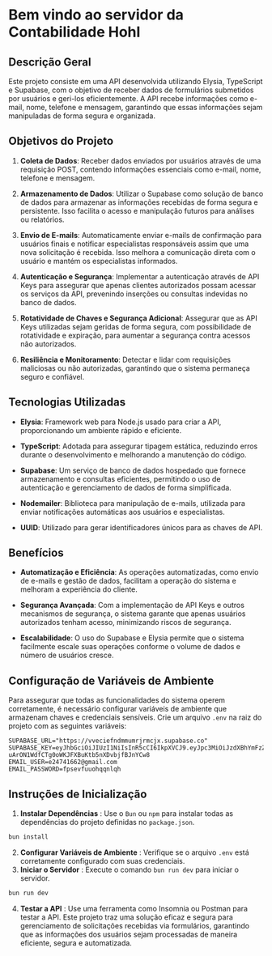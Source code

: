 # Bem vindo ao servidor da Contabilidade Hohl

## Descrição Geral

Este projeto consiste em uma API desenvolvida utilizando Elysia, TypeScript e Supabase, com o objetivo de receber dados de formulários submetidos por usuários e geri-los eficientemente. A API recebe informações como e-mail, nome, telefone e mensagem, garantindo que essas informações sejam manipuladas de forma segura e organizada.

## Objetivos do Projeto

1. **Coleta de Dados**: Receber dados enviados por usuários através de uma requisição POST, contendo informações essenciais como e-mail, nome, telefone e mensagem.

2. **Armazenamento de Dados**: Utilizar o Supabase como solução de banco de dados para armazenar as informações recebidas de forma segura e persistente. Isso facilita o acesso e manipulação futuros para análises ou relatórios.

3. **Envio de E-mails**: Automaticamente enviar e-mails de confirmação para usuários finais e notificar especialistas responsáveis assim que uma nova solicitação é recebida. Isso melhora a comunicação direta com o usuário e mantém os especialistas informados.

4. **Autenticação e Segurança**: Implementar a autenticação através de API Keys para assegurar que apenas clientes autorizados possam acessar os serviços da API, prevenindo inserções ou consultas indevidas no banco de dados.

5. **Rotatividade de Chaves e Segurança Adicional**: Assegurar que as API Keys utilizadas sejam geridas de forma segura, com possibilidade de rotatividade e expiração, para aumentar a segurança contra acessos não autorizados.

6. **Resiliência e Monitoramento**: Detectar e lidar com requisições maliciosas ou não autorizadas, garantindo que o sistema permaneça seguro e confiável.

## Tecnologias Utilizadas

- **Elysia**: Framework web para Node.js usado para criar a API, proporcionando um ambiente rápido e eficiente.

- **TypeScript**: Adotada para assegurar tipagem estática, reduzindo erros durante o desenvolvimento e melhorando a manutenção do código.

- **Supabase**: Um serviço de banco de dados hospedado que fornece armazenamento e consultas eficientes, permitindo o uso de autenticação e gerenciamento de dados de forma simplificada.

- **Nodemailer**: Biblioteca para manipulação de e-mails, utilizada para enviar notificações automáticas aos usuários e especialistas.

- **UUID**: Utilizado para gerar identificadores únicos para as chaves de API.

## Benefícios

- **Automatização e Eficiência**: As operações automatizadas, como envio de e-mails e gestão de dados, facilitam a operação do sistema e melhoram a experiência do cliente.
  
- **Segurança Avançada**: Com a implementação de API Keys e outros mecanismos de segurança, o sistema garante que apenas usuários autorizados tenham acesso, minimizando riscos de segurança.

- **Escalabilidade**: O uso do Supabase e Elysia permite que o sistema facilmente escale suas operações conforme o volume de dados e número de usuários cresce.

## Configuração de Variáveis de Ambiente

Para assegurar que todas as funcionalidades do sistema operem corretamente, é necessário configurar variáveis de ambiente que armazenam chaves e credenciais sensíveis. Crie um arquivo `.env` na raiz do projeto com as seguintes variáveis:

```plaintext
SUPABASE_URL="https://vveciefndmmumrjrmcjx.supabase.co"
SUPABASE_KEY=eyJhbGciOiJIUzI1NiIsInR5cCI6IkpXVCJ9.eyJpc3MiOiJzdXBhYmFzZSIsInJlZiI6InZ2ZWNpZWZuZG1tdW1yanJtY2p4Iiwicm9sZSI6ImFub24iLCJpYXQiOjE3Mzc5MzExNDgsImV4cCI6MjA1MzUwNzE0OH0.OQN-uArON1WdfCTg0oWKJFXBuKtb5nXDvbjfBJnYCw8
EMAIL_USER=e24741662@gmail.com
EMAIL_PASSWORD=fpsevfuuohqqnlqh
```

## Instruções de Inicialização
1. **Instalar Dependências** : Use o `Bun` ou `npm` para instalar todas as dependências do projeto definidas no `package.json`.
```bash
bun install
```
2. **Configurar Variáveis de Ambiente** : Verifique se o arquivo `.env` está corretamente configurado com suas credenciais.
3. **Iniciar o Servidor** : Execute o comando `bun run dev` para iniciar o servidor.
```bash
bun run dev
```
4. **Testar a API** : Use uma ferramenta como Insomnia ou Postman para testar a API.
Este projeto traz uma solução eficaz e segura para gerenciamento de solicitações recebidas via formulários, garantindo que as informações dos usuários sejam processadas de maneira eficiente, segura e automatizada.